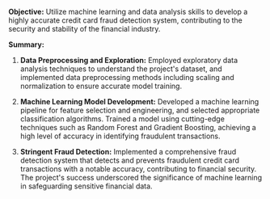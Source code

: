 **Objective:**
Utilize machine learning and data analysis skills to develop a highly accurate credit card fraud detection system, contributing to the security and stability of the financial industry.

**Summary:**
1. **Data Preprocessing and Exploration:** Employed exploratory data analysis techniques to understand the project's dataset, and implemented data preprocessing methods including scaling and normalization to ensure accurate model training.

2. **Machine Learning Model Development:** Developed a machine learning pipeline for feature selection and engineering, and selected appropriate classification algorithms. Trained a model using cutting-edge techniques such as Random Forest and Gradient Boosting, achieving a high level of accuracy in identifying fraudulent transactions.

3. **Stringent Fraud Detection:** Implemented a comprehensive fraud detection system that detects and prevents fraudulent credit card transactions with a notable accuracy, contributing to financial security. The project's success underscored the significance of machine learning in safeguarding sensitive financial data.
